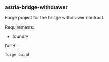 ### astria-bridge-withdrawer

Forge project for the bridge withdrawer contract.

Requirements:
- foundry

Build:
```sh
forge build
```
